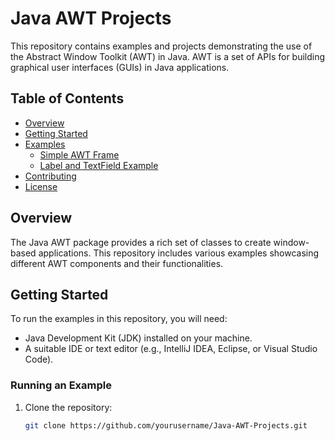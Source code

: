 # Java AWT Projects

This repository contains examples and projects demonstrating the use of the Abstract Window Toolkit (AWT) in Java. AWT is a set of APIs for building graphical user interfaces (GUIs) in Java applications.

## Table of Contents
- [Overview](#overview)
- [Getting Started](#getting-started)
- [Examples](#examples)
  - [Simple AWT Frame](https://github.com/Lemmy254-lab/Java-awt-package-/blob/main/SimpleAWTFrame.java)
  - [Label and TextField Example](https://github.com/Lemmy254-lab/Java-awt-package-/blob/main/LabelTextFieldExample.java)
- [Contributing](#contributing)
- [License](#license)

## Overview
The Java AWT package provides a rich set of classes to create window-based applications. This repository includes various examples showcasing different AWT components and their functionalities.

## Getting Started
To run the examples in this repository, you will need:
- Java Development Kit (JDK) installed on your machine.
- A suitable IDE or text editor (e.g., IntelliJ IDEA, Eclipse, or Visual Studio Code).

### Running an Example
1. Clone the repository:
   ```bash
   git clone https://github.com/yourusername/Java-AWT-Projects.git
   
